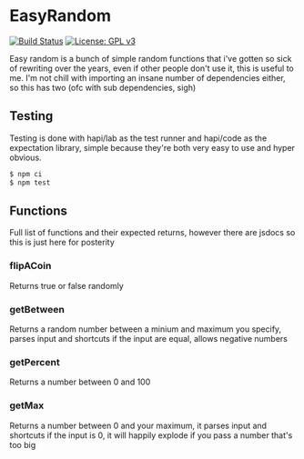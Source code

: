 # EasyRandom
[![Build Status](https://travis-ci.org/ctrlaltcookie/easyrandom.svg?branch=master)](https://travis-ci.org/ctrlaltcookie/easyrandom)
[![License: GPL v3](https://img.shields.io/badge/License-GPLv3-blue.svg)](https://www.gnu.org/licenses/gpl-3.0)

Easy random is a bunch of simple random functions that i've gotten so sick of rewriting over the years, even if other people don't use it, this is useful to me. I'm not chill with importing an insane number of dependencies either, so this has two (ofc with sub dependencies, sigh)

## Testing

Testing is done with hapi/lab as the test runner and hapi/code as the expectation library, simple because they're both very easy to use and hyper obvious.

```bash
$ npm ci
$ npm test
```

## Functions

Full list of functions and their expected returns, however there are jsdocs so this is just here for posterity

### flipACoin

Returns true or false randomly

### getBetween

Returns a random number between a minium and maximum you specify, parses input and shortcuts if the input are equal, allows negative numbers

### getPercent

Returns a number between 0 and 100

### getMax

Returns a number between 0 and your maximum, it parses input and shortcuts if the input is 0, it will happily explode if you pass a number that's too big